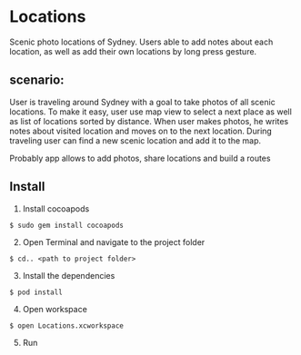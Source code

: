 # Locations
Scenic photo locations of Sydney.
Users able to add notes about each location, as well as add their own locations by long press gesture.

## scenario:
User is traveling around Sydney with a goal to take photos of all scenic locations. To make it easy, user use map view to select a next place as well as list of locations sorted by distance. When user makes photos, he writes notes about visited location and moves on to the next location.  During traveling user can find a new scenic location and add it to the map.

Probably app allows to add photos, share locations and build a routes

## Install
1. Install cocoapods
```
$ sudo gem install cocoapods
```
2. Open Terminal and navigate to the project folder
```
$ cd.. <path to project folder>
```
3. Install the dependencies
```
$ pod install
```
4. Open workspace
```
$ open Locations.xcworkspace
```
5. Run

